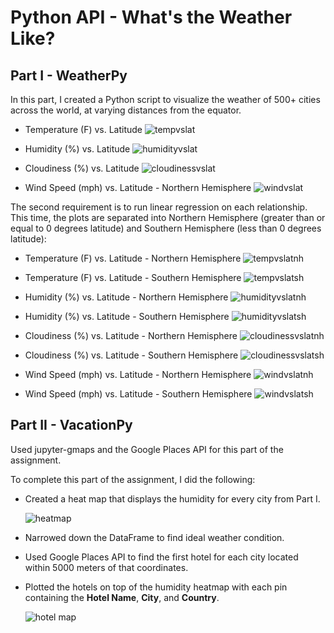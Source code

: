 # Python API - What's the Weather Like?

## Part I - WeatherPy

In this part, I created a Python script to visualize the weather of 500+ cities across the world, at varying distances from the equator. 

* Temperature (F) vs. Latitude 
 ![tempvslat](WeatherPy/output_data/LatVsTempPlot.png)

* Humidity (%) vs. Latitude 
 ![humidityvslat](WeatherPy/output_data/LatVsHumidityPlot.png)

* Cloudiness (%) vs. Latitude 
 ![cloudinessvslat](WeatherPy/output_data/LatVsCloudinessPlot.png)

* Wind Speed (mph) vs. Latitude - Northern Hemisphere
 ![windvslat](WeatherPy/output_data/LatVsWindSpeedPlot.png)

The second requirement is to run linear regression on each relationship. This time, the plots are separated into Northern Hemisphere (greater than or equal to 0 degrees latitude) and Southern Hemisphere (less than 0 degrees latitude):

* Temperature (F) vs. Latitude - Northern Hemisphere
 ![tempvslatnh](WeatherPy/output_data/TempVsLatPlotNH.png)

* Temperature (F) vs. Latitude - Southern Hemisphere
 ![tempvslatsh](WeatherPy/output_data/TempVsLatPlotSH.png)

* Humidity (%) vs. Latitude - Northern Hemisphere
 ![humidityvslatnh](WeatherPy/output_data/HumidityVsLatPlotNH.png)

* Humidity (%) vs. Latitude - Southern Hemisphere
 ![humidityvslatsh](WeatherPy/output_data/HumidityVsLatPlotSH.png) 

* Cloudiness (%) vs. Latitude - Northern Hemisphere
 ![cloudinessvslatnh](WeatherPy/output_data/CloudinessVsLatPlotNH.png)

* Cloudiness (%) vs. Latitude - Southern Hemisphere
 ![cloudinessvslatsh](WeatherPy/output_data/CloudinessVsLatPlotSH.png) 

* Wind Speed (mph) vs. Latitude - Northern Hemisphere
 ![windvslatnh](WeatherPy/output_data/WindSpeedVsLatPlotNH.png)

* Wind Speed (mph) vs. Latitude - Southern Hemisphere
 ![windvslatsh](WeatherPy/output_data/WindSpeedVsLatPlotSH.png) 


## Part II - VacationPy

Used jupyter-gmaps and the Google Places API for this part of the assignment.

To complete this part of the assignment, I did the following:

* Created a heat map that displays the humidity for every city from Part I.

  ![heatmap](VacationPy/output_data/HeatMap.png)

* Narrowed down the DataFrame to find ideal weather condition. 

* Used Google Places API to find the first hotel for each city located within 5000 meters of that coordinates.

* Plotted the hotels on top of the humidity heatmap with each pin containing the **Hotel Name**, **City**, and **Country**.

  ![hotel map](VacationPy/output_data/HeatMap_with_pins.png)


